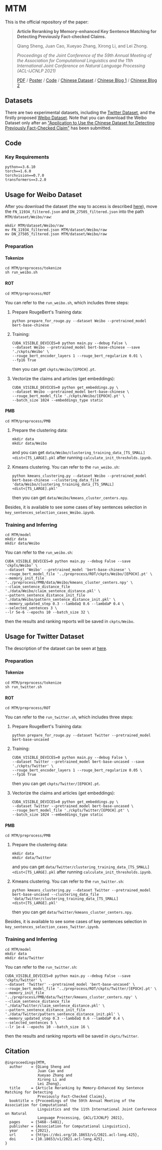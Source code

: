 # MTM

This is the official repository of the paper:

> **Article Reranking by Memory-enhanced Key Sentence Matching for Detecting Previously Fact-checked Claims.**
>
> Qiang Sheng, Juan Cao, Xueyao Zhang, Xirong Li, and Lei Zhong.
>
> *Proceedings of the Joint Conference of the 59th Annual Meeting of the Association for Computational Linguistics and the 11th International Joint Conference on Natural Language Processing (ACL-IJCNLP 2021)*
>
> [PDF](https://aclanthology.org/2021.acl-long.425.pdf) / [Poster](https://sheng-qiang.github.io/data/MTM-Poster.pdf) / [Code](https://github.com/ICTMCG/MTM) / [Chinese Dataset](https://forms.office.com/r/FWVetbSM7p) / [Chinese Blog 1](https://zhuanlan.zhihu.com/p/393615707) / [Chinese Blog 2](https://mp.weixin.qq.com/s/YIfYlPEIXrF3dLvFHfqENQ)

## Datasets

There are two experimental datasets, including the [Twitter Dataset](https://github.com/ICTMCG/MTM/tree/main/dataset/Twitter), and the firstly proposed [Weibo Dataset](https://github.com/ICTMCG/MTM/tree/main/dataset/Weibo). Note that you can download the Weibo Dataset only after an  ["Application to Use the Chinese Dataset for Detecting Previously Fact-Checked Claim"](https://forms.office.com/r/FWVetbSM7p) has been submitted.

## Code

### Key Requirements

```
python==3.6.10
torch==1.6.0
torchvision==0.7.0
transformers==3.2.0
```

## Usage for Weibo Dataset

After you download the dataset (the way to access is described [here](https://github.com/ICTMCG/MTM/tree/main/dataset/Weibo)), move the `FN_11934_filtered.json` and `DN_27505_filtered.json` into the path `MTM/dataset/Weibo/raw`:

```
mkdir MTM/dataset/Weibo/raw
mv FN_11934_filtered.json MTM/dataset/Weibo/raw
mv DN_27505_filtered.json MTM/dataset/Weibo/raw
```

### Preparation

#### Tokenize 

```
cd MTM/preprocess/tokenize
sh run_weibo.sh
```

#### ROT

```
cd MTM/preprocess/ROT
```

You can refer to the `run_weibo.sh`, which includes three steps:

1. Prepare RougeBert's Training data:

   ```
   python prepare_for_rouge.py --dataset Weibo --pretrained_model bert-base-chinese
   ```

2. Training:

   ```
   CUDA_VISIBLE_DEVICES=0 python main.py --debug False \
   --dataset Weibo --pretrained_model bert-base-chinese --save './ckpts/Weibo' \
   --rouge_bert_encoder_layers 1 --rouge_bert_regularize 0.01 \
   --fp16 True
   ```

   then you can get `ckpts/Weibo/[EPOCH].pt`.

3. Vectorize the claims and articles (get embeddings):

   ```
   CUDA_VISIBLE_DEVICES=0 python get_embeddings.py \
   --dataset Weibo --pretrained_model bert-base-chinese \
   --rouge_bert_model_file './ckpts/Weibo/[EPOCH].pt' \
   --batch_size 1024 --embeddings_type static
   ```

#### PMB

```
cd MTM/preprocess/PMB
```

1. Prepare the clustering data:

   ```
   mkdir data
   mkdir data/Weibo
   ```

   and you can get `data/Weibo/clustering_training_data_[TS_SMALL]<dist<[TS_LARGE].pkl` after running `calculate_init_thresholds.ipynb`.

2. Kmeans clustering. You can refer to the `run_weibo.sh`:

   ```
   python kmeans_clustering.py --dataset Weibo --pretrained_model bert-base-chinese --clustering_data_file 'data/Weibo/clustering_training_data_[TS_SMALL]<dist<[TS_LARGE].pkl'
   ```

   then you can get `data/Weibo/kmeans_cluster_centers.npy`.

Besides, it is available to see some cases of key sentences selection in `key_sentences_selection_cases_Weibo.ipynb`.

### Training and Inferring

```
cd MTM/model
mkdir data
mkdir data/Weibo
```

You can refer to the `run_weibo.sh`:

```
CUDA_VISIBLE_DEVICES=0 python main.py --debug False --save 'ckpts/Weibo' \
--dataset 'Weibo' --pretrained_model 'bert-base-chinese' \
--rouge_bert_model_file '../preprocess/ROT/ckpts/Weibo/[EPOCH].pt' \
--memory_init_file '../preprocess/PMB/data/Weibo/kmeans_cluster_centers.npy' \
--claim_sentence_distance_file './data/Weibo/claim_sentence_distance.pkl' \
--pattern_sentence_distance_init_file './data/Weibo/pattern_sentence_distance_init.pkl' \
--memory_updated_step 0.3 --lambdaQ 0.6 --lambdaP 0.4 \
--selected_sentences 3 \
--lr 5e-6 --epochs 10 --batch_size 32 \
```

then the results and ranking reports will be saved in `ckpts/Weibo`.

## Usage for Twitter Dataset

The description of the dataset can be seen at [here](https://github.com/ICTMCG/MTM/tree/main/dataset/Twitter).

### Preparation

#### Tokenize 

```
cd MTM/preprocess/tokenize
sh run_twitter.sh
```

#### ROT

```
cd MTM/preprocess/ROT
```

You can refer to the `run_twitter.sh`, which includes three steps:

1. Prepare RougeBert's Training data:

   ```
   python prepare_for_rouge.py --dataset Twitter --pretrained_model bert-base-uncased
   ```

2. Training:

   ```
   CUDA_VISIBLE_DEVICES=0 python main.py --debug False \
   --dataset Twitter --pretrained_model bert-base-uncased --save './ckpts/Twitter' \
   --rouge_bert_encoder_layers 1 --rouge_bert_regularize 0.05 \
   --fp16 True
   ```

   then you can get `ckpts/Twitter/[EPOCH].pt`.

3. Vectorize the claims and articles (get embeddings):

   ```
   CUDA_VISIBLE_DEVICES=0 python get_embeddings.py \
   --dataset Twitter --pretrained_model bert-base-uncased \
   --rouge_bert_model_file './ckpts/Twitter/[EPOCH].pt' \
   --batch_size 1024 --embeddings_type static
   ```

#### PMB

```
cd MTM/preprocess/PMB
```

1. Prepare the clustering data:

   ```
   mkdir data
   mkdir data/Twitter
   ```

   and you can get `data/Twitter/clustering_training_data_[TS_SMALL]<dist<[TS_LARGE].pkl` after running `calculate_init_thresholds.ipynb`.

2. Kmeans clustering. You can refer to the `run_twitter.sh`:

   ```
   python kmeans_clustering.py --dataset Twitter --pretrained_model bert-base-uncased --clustering_data_file 'data/Twitter/clustering_training_data_[TS_SMALL]<dist<[TS_LARGE].pkl'
   ```

   then you can get `data/Twitter/kmeans_cluster_centers.npy`.

Besides, it is available to see some cases of key sentences selection in `key_sentences_selection_cases_Twitter.ipynb`.

### Training and Inferring

```
cd MTM/model
mkdir data
mkdir data/Twitter
```

You can refer to the `run_twitter.sh`:

```
CUDA_VISIBLE_DEVICES=0 python main.py --debug False --save 'ckpts/Twitter' \
--dataset 'Twitter' --pretrained_model 'bert-base-uncased' \
--rouge_bert_model_file '../preprocess/ROT/ckpts/Twitter/[EPOCH].pt' \
--memory_init_file '../preprocess/PMB/data/Twitter/kmeans_cluster_centers.npy' \
--claim_sentence_distance_file './data/Twitter/claim_sentence_distance.pkl' \
--pattern_sentence_distance_init_file './data/Twitter/pattern_sentence_distance_init.pkl' \
--memory_updated_step 0.3 --lambdaQ 0.6 --lambdaP 0.4 \
--selected_sentences 5 \
--lr 1e-4 --epochs 10 --batch_size 16 \
```

then the results and ranking reports will be saved in `ckpts/Twitter`.

## Citation

```
@inproceedings{MTM,
  author    = {Qiang Sheng and
               Juan Cao and
               Xueyao Zhang and
               Xirong Li and
               Lei Zhong},
  title     = {Article Reranking by Memory-Enhanced Key Sentence Matching for Detecting
               Previously Fact-Checked Claims},
  booktitle = {Proceedings of the 59th Annual Meeting of the Association for Computational
               Linguistics and the 11th International Joint Conference on Natural
               Language Processing, {ACL/IJCNLP} 2021},
  pages     = {5468--5481},
  publisher = {Association for Computational Linguistics},
  year      = {2021},
  url       = {https://doi.org/10.18653/v1/2021.acl-long.425},
  doi       = {10.18653/v1/2021.acl-long.425},
}
```

